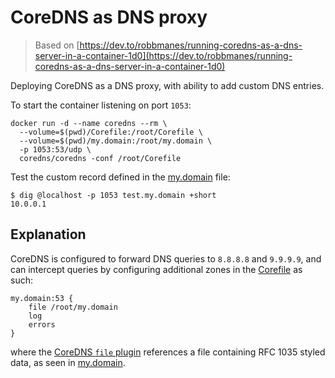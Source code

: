 # CoreDNS as DNS proxy

> Based on [https://dev.to/robbmanes/running-coredns-as-a-dns-server-in-a-container-1d0](https://dev.to/robbmanes/running-coredns-as-a-dns-server-in-a-container-1d0)

Deploying CoreDNS as a DNS proxy, with ability to add custom DNS entries.

To start the container listening on port `1053`:
```
docker run -d --name coredns --rm \
  --volume=$(pwd)/Corefile:/root/Corefile \
  --volume=$(pwd)/my.domain:/root/my.domain \
  -p 1053:53/udp \
  coredns/coredns -conf /root/Corefile
```

Test the custom record defined in the [my.domain](/my.domain) file:
```
$ dig @localhost -p 1053 test.my.domain +short
10.0.0.1
```

## Explanation

CoreDNS is configured to forward DNS queries to `8.8.8.8` and `9.9.9.9`, and can intercept queries by configuring additional zones in the [Corefile](./Corefile) as such:

```
my.domain:53 {
    file /root/my.domain
    log
    errors
}
```

where the [CoreDNS `file` plugin](https://coredns.io/plugins/file/) references a file containing RFC 1035 styled data, as seen in [my.domain](/my.domain).
